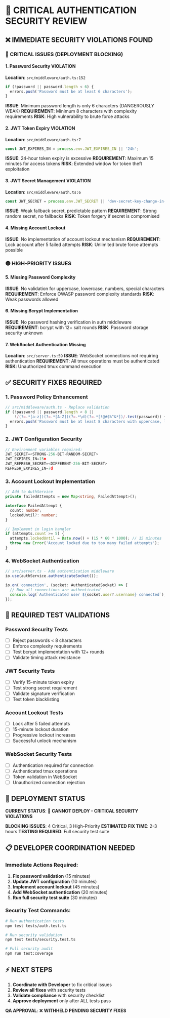# 🚨 CRITICAL AUTHENTICATION SECURITY REVIEW

## ❌ IMMEDIATE SECURITY VIOLATIONS FOUND

### 🔴 CRITICAL ISSUES (DEPLOYMENT BLOCKING)

#### 1. Password Security VIOLATION
**Location**: `src/middleware/auth.ts:152`
```typescript
if (!password || password.length < 6) {
  errors.push('Password must be at least 6 characters');
}
```
**ISSUE**: Minimum password length is only 6 characters (DANGEROUSLY WEAK)
**REQUIREMENT**: Minimum 8 characters with complexity requirements
**RISK**: High vulnerability to brute force attacks

#### 2. JWT Token Expiry VIOLATION  
**Location**: `src/middleware/auth.ts:7`
```typescript
const JWT_EXPIRES_IN = process.env.JWT_EXPIRES_IN || '24h';
```
**ISSUE**: 24-hour token expiry is excessive
**REQUIREMENT**: Maximum 15 minutes for access tokens
**RISK**: Extended window for token theft exploitation

#### 3. JWT Secret Management VIOLATION
**Location**: `src/middleware/auth.ts:6`
```typescript
const JWT_SECRET = process.env.JWT_SECRET || 'dev-secret-key-change-in-production';
```
**ISSUE**: Weak fallback secret, predictable pattern
**REQUIREMENT**: Strong random secret, no fallbacks
**RISK**: Token forgery if secret is compromised

#### 4. Missing Account Lockout
**ISSUE**: No implementation of account lockout mechanism
**REQUIREMENT**: Lock account after 5 failed attempts
**RISK**: Unlimited brute force attempts possible

### 🟡 HIGH-PRIORITY ISSUES

#### 5. Missing Password Complexity
**ISSUE**: No validation for uppercase, lowercase, numbers, special characters
**REQUIREMENT**: Enforce OWASP password complexity standards
**RISK**: Weak passwords allowed

#### 6. Missing Bcrypt Implementation
**ISSUE**: No password hashing verification in auth middleware
**REQUIREMENT**: bcrypt with 12+ salt rounds
**RISK**: Password storage security unknown

#### 7. WebSocket Authentication Missing
**Location**: `src/server.ts:59`
**ISSUE**: WebSocket connections not requiring authentication
**REQUIREMENT**: All tmux operations must be authenticated
**RISK**: Unauthorized tmux command execution

## ✅ SECURITY FIXES REQUIRED

### 1. Password Policy Enhancement
```typescript
// src/middleware/auth.ts - Replace validation
if (!password || password.length < 8 || 
    !/(?=.*[a-z])(?=.*[A-Z])(?=.*\d)(?=.*[!@#$%^&*])/.test(password)) {
  errors.push('Password must be at least 8 characters with uppercase, lowercase, number, and special character');
}
```

### 2. JWT Configuration Security
```typescript
// Environment variables required:
JWT_SECRET=<STRONG-256-BIT-RANDOM-SECRET>
JWT_EXPIRES_IN=15m
JWT_REFRESH_SECRET=<DIFFERENT-256-BIT-SECRET>
REFRESH_EXPIRES_IN=7d
```

### 3. Account Lockout Implementation
```typescript
// Add to AuthService
private failedAttempts = new Map<string, FailedAttempt>();

interface FailedAttempt {
  count: number;
  lockedUntil?: number;
}

// Implement in login handler
if (attempts.count >= 5) {
  attempts.lockedUntil = Date.now() + (15 * 60 * 1000); // 15 minutes
  throw new Error('Account locked due to too many failed attempts');
}
```

### 4. WebSocket Authentication
```typescript
// src/server.ts - Add authentication middleware
io.use(authService.authenticateSocket());

io.on('connection', (socket: AuthenticatedSocket) => {
  // Now all connections are authenticated
  console.log(`Authenticated user ${socket.user?.username} connected`);
});
```

## 🧪 REQUIRED TEST VALIDATIONS

### Password Security Tests
- [ ] Reject passwords < 8 characters
- [ ] Enforce complexity requirements
- [ ] Test bcrypt implementation with 12+ rounds
- [ ] Validate timing attack resistance

### JWT Security Tests  
- [ ] Verify 15-minute token expiry
- [ ] Test strong secret requirement
- [ ] Validate signature verification
- [ ] Test token blacklisting

### Account Lockout Tests
- [ ] Lock after 5 failed attempts
- [ ] 15-minute lockout duration
- [ ] Progressive lockout increases
- [ ] Successful unlock mechanism

### WebSocket Security Tests
- [ ] Authentication required for connection
- [ ] Authenticated tmux operations
- [ ] Token validation in WebSocket
- [ ] Unauthorized connection rejection

## 🚨 DEPLOYMENT STATUS

**CURRENT STATUS**: 🔴 **CANNOT DEPLOY - CRITICAL SECURITY VIOLATIONS**

**BLOCKING ISSUES**: 4 Critical, 3 High-Priority
**ESTIMATED FIX TIME**: 2-3 hours
**TESTING REQUIRED**: Full security test suite

## 📋 DEVELOPER COORDINATION NEEDED

### Immediate Actions Required:
1. **Fix password validation** (15 minutes)
2. **Update JWT configuration** (10 minutes)  
3. **Implement account lockout** (45 minutes)
4. **Add WebSocket authentication** (20 minutes)
5. **Run full security test suite** (30 minutes)

### Security Test Commands:
```bash
# Run authentication tests
npm test tests/auth.test.ts

# Run security validation
npm test tests/security.test.ts  

# Full security audit
npm run test:coverage
```

## ⚡ NEXT STEPS

1. **Coordinate with Developer** to fix critical issues
2. **Review all fixes** with security tests
3. **Validate compliance** with security checklist
4. **Approve deployment** only after ALL tests pass

**QA APPROVAL**: ❌ **WITHHELD PENDING SECURITY FIXES**